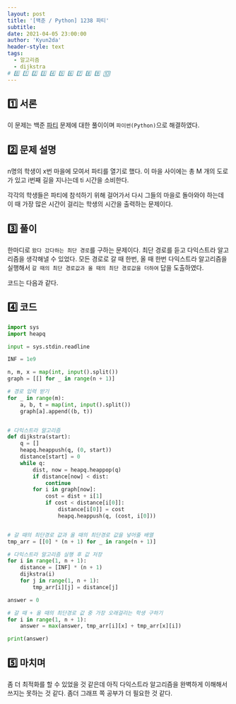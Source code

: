 ```yaml
---
layout: post
title: '[백준 / Python] 1238 파티'
subtitle:
date: 2021-04-05 23:00:00
author: 'Kyun2da'
header-style: text
tags:
  - 알고리즘
  - dijkstra
# 0️⃣ 1️⃣ 2️⃣ 3️⃣ 4️⃣ 5️⃣ 6️⃣ 7️⃣ 8️⃣ 9️⃣ 🔟
---
```


## 1️⃣ 서론

이 문제는 백준 [파티](https://www.acmicpc.net/problem/1238) 문제에 대한 풀이이며 `파이썬(Python)`으로 해결하였다.

## 2️⃣ 문제 설명

n명의 학생이 x번 마을에 모여서 파티를 열기로 했다. 이 마을 사이에는 총 M 개의 도로가 있고 i번째 길을 지나는데 ti 시간을 소비한다.

각각의 학생들은 파티에 참석하기 위해 걸어가서 다시 그들의 마을로 돌아와야 하는데 이 때 가장 많은 시간이 걸리는 학생의 시간을 출력하는 문제이다.

## 3️⃣ 풀이

한마디로 `왔다 갔다하는 최단 경로`를 구하는 문제이다. 최단 경로를 듣고 다익스트라 알고리즘을 생각해낼 수 있었다. 모든 경로로 갈 때 한번, 올 때 한번 다익스트라 알고리즘을 실행해서 `갈 때의 최단 경로값과 올 때의 최단 경로값을 더하여` 답을 도출하였다.

코드는 다음과 같다.

## 4️⃣ 코드

```python
import sys
import heapq

input = sys.stdin.readline

INF = 1e9

n, m, x = map(int, input().split())
graph = [[] for _ in range(n + 1)]

# 경로 입력 받기
for _ in range(m):
    a, b, t = map(int, input().split())
    graph[a].append((b, t))


# 다익스트라 알고리즘
def dijkstra(start):
    q = []
    heapq.heappush(q, (0, start))
    distance[start] = 0
    while q:
        dist, now = heapq.heappop(q)
        if distance[now] < dist:
            continue
        for i in graph[now]:
            cost = dist + i[1]
            if cost < distance[i[0]]:
                distance[i[0]] = cost
                heapq.heappush(q, (cost, i[0]))


# 갈 때의 최단경로 값과 올 때의 최단경로 값을 넣어줄 배열
tmp_arr = [[0] * (n + 1) for _ in range(n + 1)]

# 다익스트라 알고리즘 실행 후 값 저장
for i in range(1, n + 1):
    distance = [INF] * (n + 1)
    dijkstra(i)
    for j in range(1, n + 1):
        tmp_arr[i][j] = distance[j]

answer = 0

# 갈 때 + 올 때의 최단경로 값 중 가장 오래걸리는 학생 구하기
for i in range(1, n + 1):
    answer = max(answer, tmp_arr[i][x] + tmp_arr[x][i])

print(answer)
```

## 5️⃣ 마치며

좀 더 최적화를 할 수 있었을 것 같은데 아직 다익스트라 알고리즘을 완벽하게 이해해서 쓰지는 못하는 것 같다. 좀더 그래프 쪽 공부가 더 필요한 것 같다.
